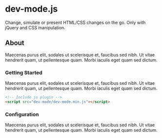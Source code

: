 # dev-mode.js

Change, simulate or present HTML/CSS changes on the go. Only with jQuery and CSS manipulation.

## About

Maecenas purus elit, sodales ut scelerisque et, faucibus sed nibh. Ut vitae hendrerit quam, ut pellentesque quam. Morbi iaculis eget quam sed dictum. 


### Getting Started

Maecenas purus elit, sodales ut scelerisque et, faucibus sed nibh. Ut vitae hendrerit quam, ut pellentesque quam. Morbi iaculis eget quam sed dictum.

```html
<!-- Include js plugin -->
<script src="dev-mode/dev-mode.min.js"></script>
```

### Configuration

Maecenas purus elit, sodales ut scelerisque et, faucibus sed nibh. Ut vitae hendrerit quam, ut pellentesque quam. Morbi iaculis eget quam sed dictum. 


